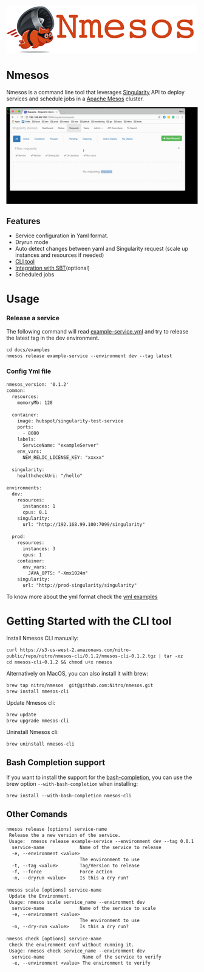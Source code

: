 ![NMesos Logo](docs/nmesos_logo.png)

# Nmesos 

Nmesos is a command line tool that leverages [Singularity](https://github.com/HubSpot/Singularity) API to deploy 
services and schedule jobs in a [Apache Mesos](http://mesos.apache.org/) cluster.

![Terminal output](docs/nmesos-cli-example.gif)


## Features

 - Service configuration in Yaml format.
 - Dryrun mode
 - Auto detect changes between yaml and Singularity request (scale up instances and resources if needed)
 - [CLI tool](cli/)
 - [Integration with SBT](sbt-plugin/)(optional)
 - Scheduled jobs
 
# Usage

### Release a service
The following command will read [example-service.yml](docs/examples/example-service.yml)
and try to release the latest tag in the dev environment.

```
cd docs/examples
nmesos release example-service --environment dev --tag latest
```

### Config Yml file

```
nmesos_version: '0.1.2'
common:
  resources:
    memoryMb: 128
  
  container:
    image: hubspot/singularity-test-service
    ports:
      - 8080
    labels:
      ServiceName: "exampleServer"
    env_vars:
      NEW_RELIC_LICENSE_KEY: "xxxxx"      
  
  singularity:
    healthcheckUri: "/hello"

environments:
  dev:
    resources:
      instances: 1 
      cpus: 0.1
    singularity:
      url: "http://192.168.99.100:7099/singularity"

  prod:
    resources:
      instances: 3 
      cpus: 1
    container:  
      env_vars:  
        JAVA_OPTS: "-Xmx1024m"
    singularity:
      url: "http://prod-singularity/singularity"      
```

To know more about the yml format check the [yml examples](docs/examples)

# Getting Started with the CLI tool

Install Nmesos CLI manually:

```
curl https://s3-us-west-2.amazonaws.com/nitro-public/repo/nitro/nmesos-cli/0.1.2/nmesos-cli-0.1.2.tgz | tar -xz
cd nmesos-cli-0.1.2 && chmod u+x nmesos
````

Alternatively on MacOS, you can also install it with brew:

```
brew tap nitro/nmesos  git@github.com:Nitro/nmesos.git
brew install nmesos-cli
```

Update Nmesos cli:
```
brew update
brew upgrade nmesos-cli
```

Uninstall Nmesos cli:
```
brew uninstall nmesos-cli
```

## Bash Completion support

If you want to install the support for the
[bash-completion](contrib/etc/bash_completion.d/nmesos), you can use the brew
option `--with-bash-completion` when installing:

```
brew install --with-bash-completion nmesos-cli
```

## Other Comands
```
nmesos release [options] service-name
 Release the a new version of the service.
 Usage:  nmesos release example-service --environment dev --tag 0.0.1
  service-name             Name of the service to release
  -e, --environment <value>
                           The environment to use
  -t, --tag <value>        Tag/Version to release
  -f, --force              Force action
  -n, --dryrun <value>     Is this a dry run?

nmesos scale [options] service-name
 Update the Environment.
 Usage: nmesos scale service_name --environment dev
  service-name             Name of the service to scale
  -e, --environment <value>
                           The environment to use
  -n, --dry-run <value>    Is this a dry run?

nmesos check [options] service-name
 Check the environment conf without running it.
 Usage: nmesos check service_name --environment dev
  service-name              Name of the service to verify
  -e, --environment <value> The environment to verify
```

